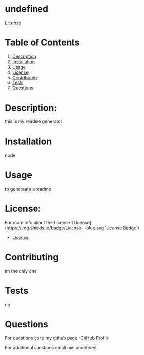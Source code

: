 # undefined
  [License](https://opensource.org/licenses/ )

  

  # Table of Contents
1. [Description](#description)
2. [Installation](#installation)
3. [Usage](#usage)
4. [License](#license)
5. [Contributing](#contributing)
6. [Tests](#tests)
7. [Questions](#questions)


# Description:
this is my readme generator

# Installation
node

# Usage
to generaate a readme

# License:
For more info about the License
![License](https://img.shields.io/badge/License- -blue.svg 'License Badge')
- [License](https://opensource.org/licenses/ )
 

# Contributing
im the only one

# Tests
no

# Questions
For questions go to my github page
-[GitHub Profile](https://github.com/undefined)

For additional questions email me:  undefined.

